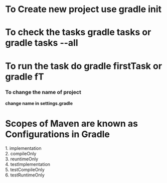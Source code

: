 # To Create new project use **gradle init**
# To check the tasks **gradle tasks or gradle tasks --all**
# To run the task do **gradle firstTask or gradle fT**


### To change the name of project
**change name in settings.gradle**
<br/>
<h1>Scopes of Maven are known as Configurations in Gradle</h1>
1. implementation <br/>
2. compileOnly<br/>
3. reuntimeOnly<br/>
4. testImplementation<br/>
5. testCompileOnly<br/>
6. testRuntimeOnly<br/>